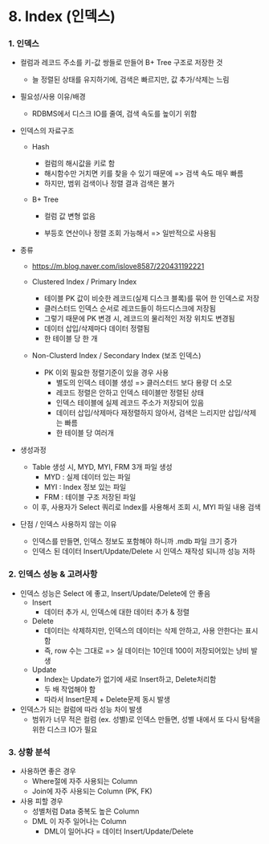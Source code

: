 # 8. Index (인덱스)



### 1. 인덱스

* 컬럼과 레코드 주소를 키-값 쌍들로 만들어 B+ Tree 구조로 저장한 것

  * 늘 정렬된 상태를 유지하기에, 검색은 빠르지만, 값 추가/삭제는 느림
* 필요성/사용 이유/배경

  * RDBMS에서 디스크 IO를 줄여, 검색 속도를 높이기 위함
* 인덱스의 자료구조

  * Hash

    * 컬럼의 해시값을 키로 함
    * 해시함수만 거치면 키를 찾을 수 있기 때문에 => 검색 속도 매우 빠름
    * 하지만, 범위 검색이나 정렬 결과 검색은 불가

  * B+ Tree

    * 컬럼 값 변형 없음

    * 부등호 연산이나 정렬 조회 가능해서 => 일반적으로 사용됨

* 종류
  * https://m.blog.naver.com/islove8587/220431192221

  * Clustered Index / Primary Index
    * 테이블 PK 값이 비슷한 레코드(실제 디스크 블록)를 묶어 한 인덱스로 저장
    * 클러스터드 인덱스 순서로 레코드들이 하드디스크에 저장됨
    * 그렇기 때문에 PK 변경 시, 레코드의 물리적인 저장 위치도 변경됨
    * 데이터 삽입/삭제마다 데이터 정렬됨
    * 한 테이블 당 한 개

  * Non-Clusterd Index / Secondary Index (보조 인덱스)
    * PK 이외 필요한 정렬기준이 있을 경우 사용
      * 별도의 인덱스 테이블 생성 => 클러스터드 보다 용량 더 소모
      * 레코드 정렬은 안하고 인덱스 테이블만 정렬된 상태
      * 인덱스 테이블에 실제 레코드 주소가 저장되어 있음
      * 데이터 삽입/삭제마다 재정렬하지 않아서, 검색은 느리지만 삽입/삭제는 빠름
      * 한 테이블 당 여러개

* 생성과정

  * Table 생성 시, MYD, MYI, FRM 3개 파일 생성
    * MYD : 실제 데이터 있는 파일
    * MYI : Index 정보 있는 파일
    * FRM : 테이블 구조 저장된 파일
  * 이 후, 사용자가 Select 쿼리로 Index를 사용해서 조회 시, MYI 파일 내용 검색
* 단점 / 인덱스 사용하지 않는 이유

  * 인덱스를 만들면, 인덱스 정보도 포함해야 하니까 .mdb 파일 크기 증가
  * 인덱스 된 데이터 Insert/Update/Delete 시 인덱스 재작성 되니까 성능 저하



### 2. 인덱스 성능 & 고려사항

* 인덱스 성능은 Select 에 좋고, Insert/Update/Delete에 안 좋음
  * Insert
    * 데이터 추가 시, 인덱스에 대한 데이터 추가 & 정렬
  * Delete
    * 데이터는 삭제하지만, 인덱스의 데이터는 삭제 안하고, 사용 안한다는 표시함
    * 즉, row 수는 그대로 => 실 데이터는 10인데 100이 저장되어있는 낭비 발생
  * Update
    * Index는 Update가 없기에 새로 Insert하고, Delete처리함
    * 두 배 작업해야 함
    * 따라서 Insert문제 + Delete문제 동시 발생
* 인덱스가 되는 컬럼에 따라 성능 차이 발생
  * 범위가 너무 적은 컬럼 (ex. 성별)로 인덱스 만들면, 성별 내에서 또 다시 탐색을 위한 디스크 IO가 필요



### 3. 상황 분석

* 사용하면 좋은 경우
  * Where절에 자주 사용되는 Column
  * Join에 자주 사용되는 Column (PK, FK)
* 사용 피할 경우
  * 성별처럼 Data 중복도 높은 Column
  * DML 이 자주 일어나는 Column
    * DML이 일어나다 = 데이터 Insert/Update/Delete